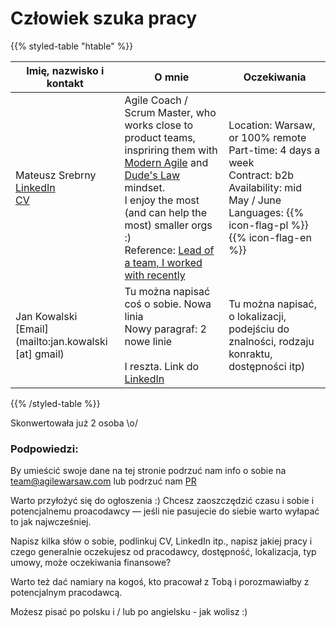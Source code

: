 
# Człowiek szuka pracy 

{{% styled-table "htable" %}}

| Imię, nazwisko i kontakt  | O mnie | Oczekiwania |
| ---        |    ----   | --- |
| Mateusz Srebrny<br>[LinkedIn](https://pl.linkedin.com/in/mateuszsrebrny)<br>[CV](https://srebrny.net/cv/mateusz_srebrny-cv-and-who-am-I.pdf) | Agile Coach / Scrum Master, who works close to product teams, inspriring them with [Modern Agile](http://modernagile.org) and [Dude's Law](https://twitter.com/YvesHanoulle/status/1025421506107637760/photo/1) mindset.<br> I enjoy the most (and can help the most) smaller orgs :)<br> Reference: [Lead of a team, I worked with recently](https://www.linkedin.com/in/netczuk/) | Location: Warsaw, or 100% remote<br>Part-time: 4 days a week<br> Contract: b2b<br> Availability: mid May / June<br> Languages: {{% icon-flag-pl %}} {{% icon-flag-en %}} |
| Jan Kowalski<br>[Email](mailto:jan.kowalski [at] gmail) | Tu można napisać coś o sobie. Nowa linia <br> Nowy paragraf: 2 nowe linie <br><br>I reszta. Link do [LinkedIn](https://pl.linkedin.com/in/mateuszsrebrny) | Tu można napisać, o lokalizacji, podejściu do znalności, rodzaju konraktu, dostępności itp)

{{% /styled-table %}}

Skonwertowała już 2 osoba \o/

### Podpowiedzi:

By umieścić swoje dane na tej stronie podrzuć nam info o sobie na [team@agilewarsaw.com](mailto:team@agilewarsaw.com) lub podrzuć nam [PR](https://github.com/AgileWarsaw/netlify/blob/master/content/praca.md)

Warto przyłożyć się do ogłoszenia :) Chcesz zaoszczędzić czasu i sobie i potencjalnemu proacodawcy — jeśli nie pasujecie do siebie warto wyłapać to jak najwcześniej.

Napisz kilka słów o sobie, podlinkuj CV, LinkedIn itp., napisz jakiej pracy i czego generalnie oczekujesz od pracodawcy, dostępność, lokalizacja, typ umowy, może oczekiwania finansowe?

Warto też dać namiary na kogoś, kto pracował z Tobą i porozmawiałby z potencjalnym pracodawcą.

Możesz pisać po polsku i / lub po angielsku - jak wolisz :)
